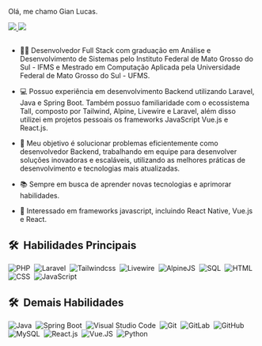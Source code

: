 Olá, me chamo Gian Lucas.

<div>
  <a href="mailto:gian.ramalho@outlook.com">
    <img src="https://img.shields.io/badge/-Email-%23333?style=for-the-badge&logo=gmail&logoColor=blue" target="_blank">
  </a>
  <a href="https://www.linkedin.com/in/gian-ramalho/" target="_blank">
    <img src="https://img.shields.io/badge/-LinkedIn-%230077B5?style=for-the-badge&logo=linkedin&logoColor=white" target="_blank">
  </a>
</div>

##
- 👨‍💻 Desenvolvedor Full Stack com graduação em Análise e Desenvolvimento de Sistemas pelo Instituto Federal de Mato Grosso do Sul - IFMS e Mestrado em Computação Aplicada pela Universidade Federal de Mato Grosso do Sul - UFMS.

- 💻 Possuo experiência em desenvolvimento Backend utilizando Laravel, Java e Spring Boot. Também possuo familiaridade com o ecossistema Tall, composto por Tailwind, Alpine, Livewire e Laravel, além disso utilizei em projetos pessoais os frameworks JavaScript Vue.js e React.js.

- 🎯 Meu objetivo é solucionar problemas eficientemente como desenvolvedor Backend, trabalhando em equipe para desenvolver soluções inovadoras e escaláveis, utilizando as melhores práticas de desenvolvimento e tecnologias mais atualizadas.

- 📚 Sempre em busca de aprender novas tecnologias e aprimorar habilidades.

- 🚀 Interessado em frameworks javascript, incluindo React Native, Vue.js e React.

## 🛠 &nbsp;Habilidades Principais
![PHP](https://img.shields.io/badge/-php-0D1117?style=for-the-badge&logo=php&labelColor=0D1117)&nbsp;
![Laravel](https://img.shields.io/badge/-laravel-0D1117?style=for-the-badge&logo=laravel&labelColor=0D1117)&nbsp;
![Tailwindcss](https://img.shields.io/badge/-tailwindcss-0D1117?style=for-the-badge&logo=tailwindcss&labelColor=0D1117&textColor=0D1117)&nbsp;
![Livewire](https://img.shields.io/badge/-livewire-0D1117?style=for-the-badge&logo=livewire&labelColor=0D1117&textColor=0D1117)&nbsp;
![AlpineJS](https://img.shields.io/badge/-alpine.js-0D1117?style=for-the-badge&logo=alpine.js&labelColor=0D1117&textColor=0D1117)&nbsp;
![SQL](https://img.shields.io/badge/-SQL-0D1117?style=for-the-badge&logo=sql&labelColor=0D1117)&nbsp;
![HTML](https://img.shields.io/badge/-HTML-0D1117?style=for-the-badge&logo=html5&labelColor=0D1117)&nbsp;
![CSS](https://img.shields.io/badge/-CSS-0D1117?style=for-the-badge&logo=CSS3&logoColor=1572B6&labelColor=0D1117)&nbsp;
![JavaScript](https://img.shields.io/badge/-JavaScript-0D1117?style=for-the-badge&logo=javascript&labelColor=0D1117&textColor=0D1117)&nbsp;

## 🛠 &nbsp;Demais Habilidades
![Java](https://img.shields.io/badge/-java-0D1117?style=for-the-badge&logo=java&labelColor=0D1117)&nbsp;
![Spring Boot](https://img.shields.io/badge/-Spring%20Boot-0D1117?style=for-the-badge&logo=spring&labelColor=0D1117)&nbsp;
![Visual Studio Code](https://img.shields.io/badge/-Visual%20Studio-0D1117?style=for-the-badge&logo=visual-studio&logoColor=C8A2C8&labelColor=0D1117)&nbsp;
![Git](https://img.shields.io/badge/-Git-0D1117?style=for-the-badge&logo=git&labelColor=0D1117)&nbsp;
![GitLab](https://img.shields.io/badge/-GitLab-0D1117?style=for-the-badge&logo=gitlab&labelColor=0D1117)&nbsp;
![GitHub](https://img.shields.io/badge/-GitHub-0D1117?style=for-the-badge&logo=github&labelColor=0D1117)&nbsp;
![MySQL](https://img.shields.io/badge/-mysql-0D1117?style=for-the-badge&logo=mysql&labelColor=0D1117)&nbsp;
![React.js](https://img.shields.io/badge/-React.js-0D1117?style=for-the-badge&logo=react&labelColor=0D1117)&nbsp;
![Vue.JS](https://img.shields.io/badge/-Vue-0D1117?style=for-the-badge&logo=vue.js&labelColor=0D1117&textColor=0D1117)&nbsp;
![Python](https://img.shields.io/badge/-Python-0D1117?style=for-the-badge&logo=python&labelColor=0D1117&textColor=0D1117)&nbsp;
